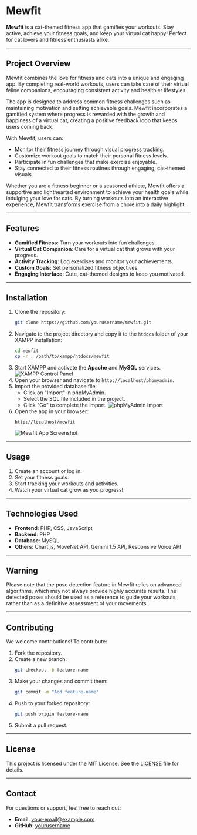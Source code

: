 # Mewfit

**Mewfit** is a cat-themed fitness app that gamifies your workouts. Stay active, achieve your fitness goals, and keep your virtual cat happy! Perfect for cat lovers and fitness enthusiasts alike.

---

## Project Overview
Mewfit combines the love for fitness and cats into a unique and engaging app. By completing real-world workouts, users can take care of their virtual feline companions, encouraging consistent activity and healthier lifestyles. 

The app is designed to address common fitness challenges such as maintaining motivation and setting achievable goals. Mewfit incorporates a gamified system where progress is rewarded with the growth and happiness of a virtual cat, creating a positive feedback loop that keeps users coming back.

With Mewfit, users can:
- Monitor their fitness journey through visual progress tracking.
- Customize workout goals to match their personal fitness levels.
- Participate in fun challenges that make exercise enjoyable.
- Stay connected to their fitness routines through engaging, cat-themed visuals.

Whether you are a fitness beginner or a seasoned athlete, Mewfit offers a supportive and lighthearted environment to achieve your health goals while indulging your love for cats. By turning workouts into an interactive experience, Mewfit transforms exercise from a chore into a daily highlight.

---

## Features
- **Gamified Fitness**: Turn your workouts into fun challenges.
- **Virtual Cat Companion**: Care for a virtual cat that grows with your progress.
- **Activity Tracking**: Log exercises and monitor your achievements.
- **Custom Goals**: Set personalized fitness objectives.
- **Engaging Interface**: Cute, cat-themed designs to keep you motivated.

---

## Installation
1. Clone the repository:
   ```bash
   git clone https://github.com/yourusername/mewfit.git
   ```
2. Navigate to the project directory and copy it to the `htdocs` folder of your XAMPP installation:
   ```bash
   cd mewfit
   cp -r . /path/to/xampp/htdocs/mewfit
   ```
3. Start XAMPP and activate the **Apache** and **MySQL** services.
   ![XAMPP Control Panel](https://user-images.githubusercontent.com/yourimagepath/xampp-control-panel.png)
4. Open your browser and navigate to `http://localhost/phpmyadmin`.
5. Import the provided database file:
   - Click on "Import" in phpMyAdmin.
   - Select the SQL file included in the project.
   - Click "Go" to complete the import.
   ![phpMyAdmin Import](https://user-images.githubusercontent.com/yourimagepath/phpmyadmin-import.png)
6. Open the app in your browser:
   ```
   http://localhost/mewfit
   ```
   ![Mewfit App Screenshot](https://user-images.githubusercontent.com/yourimagepath/mewfit-app-screenshot.png)

---

## Usage
1. Create an account or log in.
2. Set your fitness goals.
3. Start tracking your workouts and activities.
4. Watch your virtual cat grow as you progress!

---

## Technologies Used
- **Frontend**: PHP, CSS, JavaScript
- **Backend**: PHP
- **Database**: MySQL
- **Others**: Chart.js, MoveNet API, Gemini 1.5 API, Responsive Voice API

---

## Warning
Please note that the pose detection feature in Mewfit relies on advanced algorithms, which may not always provide highly accurate results. The detected poses should be used as a reference to guide your workouts rather than as a definitive assessment of your movements.

---

## Contributing
We welcome contributions! To contribute:
1. Fork the repository.
2. Create a new branch:
   ```bash
   git checkout -b feature-name
   ```
3. Make your changes and commit them:
   ```bash
   git commit -m "Add feature-name"
   ```
4. Push to your forked repository:
   ```bash
   git push origin feature-name
   ```
5. Submit a pull request.

---

## License
This project is licensed under the MIT License. See the [LICENSE](LICENSE) file for details.

---

## Contact
For questions or support, feel free to reach out:
- **Email**: [your-email@example.com](mailto:your-email@example.com)
- **GitHub**: [yourusername](https://github.com/yourusername)
